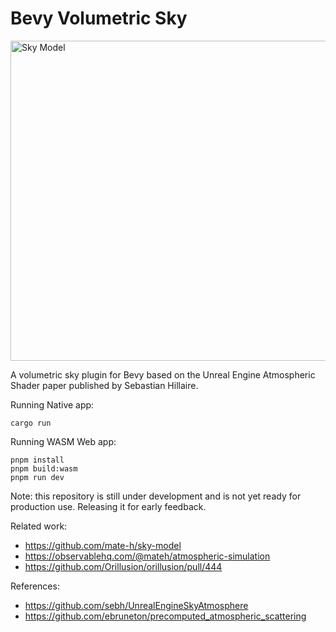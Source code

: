 # Bevy Volumetric Sky

<img src="./assets/thumb.png" alt="Sky Model" width="512">

A volumetric sky plugin for Bevy based on the Unreal Engine Atmospheric Shader paper published by Sebastian Hillaire.

Running Native app:
```
cargo run
```

Running WASM Web app:
```
pnpm install
pnpm build:wasm
pnpm run dev
```

Note: this repository is still under development and is not yet ready for production use. Releasing it for early feedback.

Related work:
- https://github.com/mate-h/sky-model
- https://observablehq.com/@mateh/atmospheric-simulation
- https://github.com/Orillusion/orillusion/pull/444

References:
- https://github.com/sebh/UnrealEngineSkyAtmosphere
- https://github.com/ebruneton/precomputed_atmospheric_scattering